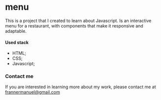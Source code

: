 # menu
This is a project that I created to learn about Javascript. Is an interactive menu for a restaurant, with components that make it responsive and adaptable.

#### Used stack

- HTML;
- CSS;
- Javascript;

### Contact me

If you are interested in learning more about my work, please contact me at frannermanuel@gmail.com

